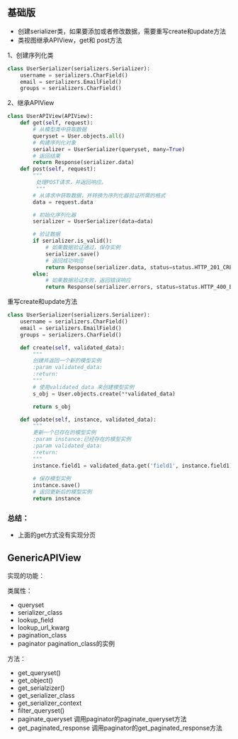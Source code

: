 ## 基础版

- 创建serializer类，如果要添加或者修改数据，需要重写create和update方法
- 类视图继承APIView，get和 post方法

1、创建序列化类

```python
class UserSerializer(serializers.Serializer):
    username = serializers.CharField()
    email = serializers.EmailField()
    groups = serializers.CharField()
```

2、继承APIView

```python
class UserAPIView(APIView):
    def get(self, request):
        # 从模型类中获取数据
        queryset = User.objects.all()
        # 构建序列化对象
        serializer = UserSerializer(queryset, many=True)
        # 返回结果
        return Response(serializer.data)
    def post(self, request):
        """
         处理POST请求，并返回响应。
         """
        # 从请求中获取数据，并转换为序列化器验证所需的格式
        data = request.data

        # 初始化序列化器
        serializer = UserSerializer(data=data)

        # 验证数据
        if serializer.is_valid():
            # 如果数据验证通过，保存实例
            serializer.save()
            # 返回成功响应
            return Response(serializer.data, status=status.HTTP_201_CREATED)
        else:
            # 如果数据验证失败，返回错误响应
            return Response(serializer.errors, status=status.HTTP_400_BAD_REQUEST)

```

重写create和update方法

```python
class UserSerializer(serializers.Serializer):
    username = serializers.CharField()
    email = serializers.EmailField()
    groups = serializers.CharField()

    def create(self, validated_data):
        """
        创建并返回一个新的模型实例
        :param validated_data: 
        :return: 
        """
        # 使用validated_data 来创建模型实例
        s_obj = User.objects.create(**validated_data)

        return s_obj

    def update(self, instance, validated_data):
        """
        更新一个已存在的模型实例
        :param instance:已经存在的模型实例
        :param validated_data:
        :return:
        """
        instance.field1 = validated_data.get('field1', instance.field1)
        
        # 保存模型实例
        instance.save()
        # 返回更新后的模型实例
        return instance

```

### 总结：

- 上面的get方式没有实现分页

## GenericAPIView 

实现的功能：

类属性：

- queryset
- serializer_class
- lookup_field
- lookup_url_kwarg
- pagination_class
- paginator pagination_class的实例

方法：

- get_queryset()
- get_object()
- get_serialzizer()
- get_serializer_class
- get_serializer_context
- filter_queryset()
- paginate_queryset 调用paginator的paginate_queryset方法
- get_paginated_response 调用paginator的get_paginated_response方法